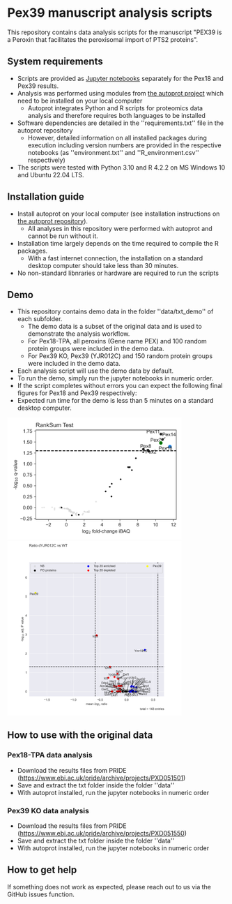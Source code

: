 # Pex39 manuscript analysis scripts
This repository contains data analysis scripts for the manuscript "PEX39 is a Peroxin that facilitates the peroxisomal import of PTS2 proteins".

## System requirements
- Scripts are provided as [Jupyter notebooks](https://jupyter.org/) separately for the Pex18 and Pex39 results.
- Analysis was performed using modules from [the autoprot project](https://github.com/ag-warscheid/autoprot) which need to be installed on your local computer
  - Autoprot integrates Python and R scripts for proteomics data analysis and therefore requires both languages to be installed
- Software dependencies are detailed in the ''requirements.txt'' file in the autoprot repository
  - However, detailed information on all installed packages during execution including version numbers are provided in the respective notebooks (as ''environment.txt'' and ''R_environment.csv'' respectively)
- The scripts were tested with Python 3.10 and R 4.2.2 on MS Windows 10 and Ubuntu 22.04 LTS.

## Installation guide
- Install autoprot on your local computer (see installation instructions on [the autoprot repository](https://github.com/ag-warscheid/autoprot)).
  - All analyses in this repository were performed with autoprot and cannot be run without it.
- Installation time largely depends on the time required to compile the R packages.
  - With a fast internet connection, the installation on a standard desktop computer should take less than 30 minutes.
- No non-standard libnraries or hardware are required to run the scripts

## Demo
- This repository contains demo data in the folder ''data/txt_demo'' of each subfolder.
  - The demo data is a subset of the original data and is used to demonstrate the analysis workflow.
  - For Pex18-TPA, all peroxins (Gene name PEX) and 100 random protein groups were included in the demo data.
  - For Pex39 KO, Pex39 (YJR012C) and 150 random protein groups were included in the demo data.
- Each analysis script will use the demo data by default.
- To run the demo, simply run the jupyter notebooks in numeric order.
- If the script completes without errors you can expect the following final figures for Pex18 and Pex39 respectively:
- Expected run time for the demo is less than 5 minutes on a standard desktop computer.

<img src="pex18_demo.png" width="400">
<img src="pex39_demo.png" width="400">

## How to use with the original data

### Pex18-TPA data analysis
- Download the results files from PRIDE (https://www.ebi.ac.uk/pride/archive/projects/PXD051501)
- Save and extract the txt folder inside the folder ''data''
- With autoprot installed, run the jupyter notebooks in numeric order

### Pex39 KO data analysis
- Download the results files from PRIDE (https://www.ebi.ac.uk/pride/archive/projects/PXD051550)
- Save and extract the txt folder inside the folder ''data''
- With autoprot installed, run the jupyter notebooks in numeric order

## How to get help
If something does not work as expected, please reach out to us via the GitHub issues function.

